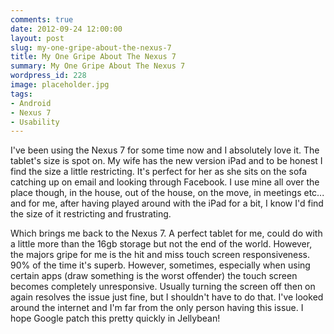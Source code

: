 ```yaml
---
comments: true
date: 2012-09-24 12:00:00
layout: post
slug: my-one-gripe-about-the-nexus-7
title: My One Gripe About The Nexus 7
summary: My One Gripe About The Nexus 7
wordpress_id: 228
image: placeholder.jpg
tags:
- Android
- Nexus 7
- Usability
---
```


I've been using the Nexus 7 for some time now and I absolutely love it. The tablet's size is spot on. My wife has the new version iPad and to be honest I find the size a little restricting. It's perfect for her as she sits on the sofa catching up on email and looking through Facebook. I use mine all over the place though, in the house, out of the house, on the move, in meetings etc... and for me, after having played around with the iPad for a bit, I know I'd find the size of it restricting and frustrating.

Which brings me back to the Nexus 7. A perfect tablet for me, could do with a little more than the 16gb storage but not the end of the world. However, the majors gripe for me is the hit and miss touch screen responsiveness. 90% of the time it's superb. However, sometimes, especially when using certain apps (draw something is the worst offender) the touch screen becomes completely unresponsive. Usually turning the screen off then on again resolves the issue just fine, but I shouldn't have to do that. I've looked around the internet and I'm far from the only person having this issue. I hope Google patch this pretty quickly in Jellybean!
